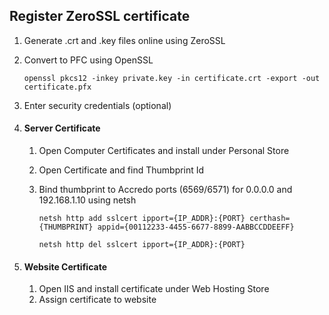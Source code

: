 ## Register ZeroSSL certificate
1. Generate .crt and .key files online using ZeroSSL
2. Convert to PFC using OpenSSL

    `openssl pkcs12 -inkey private.key -in certificate.crt -export -out certificate.pfx`

3. Enter security credentials (optional)

4.  #### Server Certificate 
    1. Open Computer Certificates and install under Personal Store
    2. Open Certificate and find Thumbprint Id
    3. Bind thumbprint to Accredo ports (6569/6571) for 0.0.0.0 and 192.168.1.10 using netsh

        `netsh http add sslcert ipport={IP_ADDR}:{PORT} certhash={THUMBPRINT} appid={00112233-4455-6677-8899-AABBCCDDEEFF}`

        `netsh http del sslcert ipport={IP_ADDR}:{PORT}`

5.  #### Website Certificate
    1. Open IIS and install certificate under Web Hosting Store
    2. Assign certificate to website
